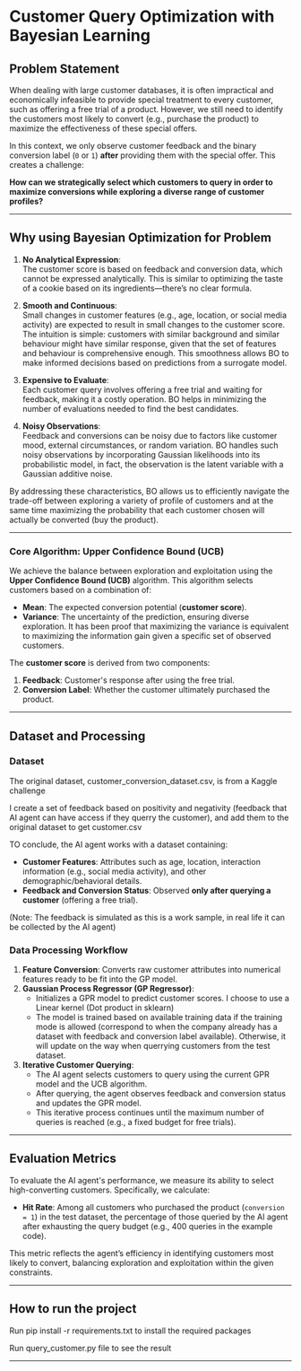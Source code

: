 # **Customer Query Optimization with Bayesian Learning**

## **Problem Statement**

When dealing with large customer databases, it is often impractical and economically infeasible to provide special treatment to every customer, such as offering a free trial of a product. However, we still need to identify the customers most likely to convert (e.g., purchase the product) to maximize the effectiveness of these special offers.

In this context, we only observe customer feedback and the binary conversion label (`0` or `1`) **after** providing them with the special offer. This creates a challenge:

**How can we strategically select which customers to query in order to maximize conversions while exploring a diverse range of customer profiles?**

---

## **Why using Bayesian Optimization for Problem**

1. **No Analytical Expression**:  
   The customer score is based on feedback and conversion data, which cannot be expressed analytically. This is similar to optimizing the taste of a cookie based on its ingredients—there’s no clear formula.

2. **Smooth and Continuous**:  
   Small changes in customer features (e.g., age, location, or social media activity) are expected to result in small changes to the customer score. The intuition is simple: customers with similar background and similar behaviour might have similar response, given that the set of features and behaviour is comprehensive enough. This smoothness allows BO to make informed decisions based on predictions from a surrogate model.

3. **Expensive to Evaluate**:  
   Each customer query involves offering a free trial and waiting for feedback, making it a costly operation. BO helps in minimizing the number of evaluations needed to find the best candidates.

4. **Noisy Observations**:  
   Feedback and conversions can be noisy due to factors like customer mood, external circumstances, or random variation. BO handles such noisy observations by incorporating Gaussian likelihoods into its probabilistic model, in fact, the observation is the latent variable with a Gaussian additive noise.

By addressing these characteristics, BO allows us to efficiently navigate the trade-off between exploring a variety of profile of customers and at the same time maximizing the probability that each customer chosen will actually be converted (buy the product). 

---


### **Core Algorithm: Upper Confidence Bound (UCB)**

We achieve the balance between exploration and exploitation using the **Upper Confidence Bound (UCB)** algorithm. This algorithm selects customers based on a combination of:

- **Mean**: The expected conversion potential (**customer score**).
- **Variance**: The uncertainty of the prediction, ensuring diverse exploration. It has been proof that maximizing the variance is equivalent to maximizing the information gain given a specific set of observed customers.

The **customer score** is derived from two components:
1. **Feedback**: Customer's response after using the free trial.
2. **Conversion Label**: Whether the customer ultimately purchased the product.

---

## **Dataset and Processing**

### **Dataset**

The original dataset, customer_conversion_dataset.csv, is from a Kaggle challenge

I create a set of feedback based on positivity and negativity (feedback that AI agent can have access if they querry the customer), and add them to the original dataset to get customer.csv

TO conclude, the AI agent works with a dataset containing:

- **Customer Features**: Attributes such as age, location, interaction information (e.g., social media activity), and other demographic/behavioral details.
- **Feedback and Conversion Status**: Observed **only after querying a customer** (offering a free trial).

(Note: The feedback is simulated as this is a work sample, in real life it can be collected by the AI agent)

### **Data Processing Workflow**

1. **Feature Conversion**: Converts raw customer attributes into numerical features ready to be fit into the GP model.
2. **Gaussian Process Regressor (GP Regressor)**:
   - Initializes a GPR model to predict customer scores. I choose to use a Linear kernel (Dot product in sklearn)
   - The model is trained based on available training data if the training mode is allowed (correspond to when the company already has a dataset with feedback and conversion label available). Otherwise, it will update on the way when querrying customers from the test dataset.
3. **Iterative Customer Querying**:
   - The AI agent selects customers to query using the current GPR model and the UCB algorithm.
   - After querying, the agent observes feedback and conversion status and updates the GPR model.
   - This iterative process continues until the maximum number of queries is reached (e.g., a fixed budget for free trials).

---

## **Evaluation Metrics**

To evaluate the AI agent's performance, we measure its ability to select high-converting customers. Specifically, we calculate:

- **Hit Rate**: Among all customers who purchased the product (`conversion = 1`) in the test dataset, the percentage of those queried by the AI agent after exhausting the query budget (e.g., 400 queries in the example code).

This metric reflects the agent’s efficiency in identifying customers most likely to convert, balancing exploration and exploitation within the given constraints.

---

## **How to run the project**

Run pip install -r requirements.txt to install the required packages

Run query_customer.py file to see the result

---

